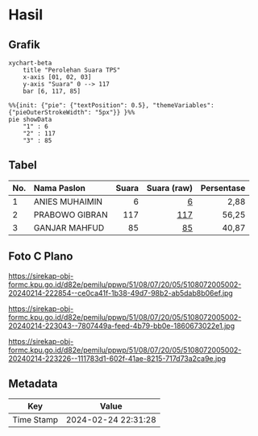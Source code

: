 # Hasil

## Grafik

```mermaid
xychart-beta
    title "Perolehan Suara TPS"
    x-axis [01, 02, 03]
    y-axis "Suara" 0 --> 117
    bar [6, 117, 85]
```

```mermaid
%%{init: {"pie": {"textPosition": 0.5}, "themeVariables": {"pieOuterStrokeWidth": "5px"}} }%%
pie showData
    "1" : 6
    "2" : 117
    "3" : 85
```

## Tabel

| No. | Nama Paslon    | Suara | Suara (raw) | Persentase |
|:--- |:-------------- | -----:| -----------:| ----------:|
| 1   | ANIES MUHAIMIN | 6     | [6][p-1]    | 2,88       |
| 2   | PRABOWO GIBRAN | 117   | [117][p-2]  | 56,25      |
| 3   | GANJAR MAHFUD  | 85    | [85][p-3]   | 40,87      |


[p-1]: https://github.com/gigit-pemilu/pemilu-2024-51-bali/blob/main/pilpres/hitung-suara/sub/51-bali/sub/08-buleleng/sub/07-sawan/sub/2005-sudaji/sub/002-tps/sub/paslon-1.txt
[p-2]: https://github.com/gigit-pemilu/pemilu-2024-51-bali/blob/main/pilpres/hitung-suara/sub/51-bali/sub/08-buleleng/sub/07-sawan/sub/2005-sudaji/sub/002-tps/sub/paslon-2.txt
[p-3]: https://github.com/gigit-pemilu/pemilu-2024-51-bali/blob/main/pilpres/hitung-suara/sub/51-bali/sub/08-buleleng/sub/07-sawan/sub/2005-sudaji/sub/002-tps/sub/paslon-3.txt

## Foto C Plano

https://sirekap-obj-formc.kpu.go.id/d82e/pemilu/ppwp/51/08/07/20/05/5108072005002-20240214-222854--ce0ca41f-1b38-49d7-98b2-ab5dab8b06ef.jpg

https://sirekap-obj-formc.kpu.go.id/d82e/pemilu/ppwp/51/08/07/20/05/5108072005002-20240214-223043--7807449a-feed-4b79-bb0e-1860673022e1.jpg

https://sirekap-obj-formc.kpu.go.id/d82e/pemilu/ppwp/51/08/07/20/05/5108072005002-20240214-223226--111783d1-602f-41ae-8215-717d73a2ca9e.jpg


## Metadata

| Key        | Value               |
| ---------- | ------------------- |
| Time Stamp | 2024-02-24 22:31:28 |



